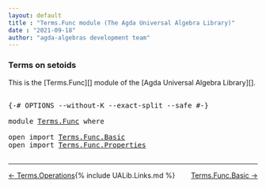 ```yaml
---
layout: default
title : "Terms.Func module (The Agda Universal Algebra Library)"
date : "2021-09-18"
author: "agda-algebras development team"
---
```


### <a id="terms-on-setoids">Terms on setoids</a>

This is the [Terms.Func][] module of the [Agda Universal Algebra Library][].

<pre class="Agda">

<a id="295" class="Symbol">{-#</a> <a id="299" class="Keyword">OPTIONS</a> <a id="307" class="Pragma">--without-K</a> <a id="319" class="Pragma">--exact-split</a> <a id="333" class="Pragma">--safe</a> <a id="340" class="Symbol">#-}</a>

<a id="345" class="Keyword">module</a> <a id="352" href="Terms.Func.html" class="Module">Terms.Func</a> <a id="363" class="Keyword">where</a>

<a id="370" class="Keyword">open</a> <a id="375" class="Keyword">import</a> <a id="382" href="Terms.Func.Basic.html" class="Module">Terms.Func.Basic</a>
<a id="399" class="Keyword">open</a> <a id="404" class="Keyword">import</a> <a id="411" href="Terms.Func.Properties.html" class="Module">Terms.Func.Properties</a>

</pre>

--------------------------------

<span style="float:left;">[← Terms.Operations](Terms.Operations.html)</span>
<span style="float:right;">[Terms.Func.Basic →](Terms.Func.Basic.html)</span>

{% include UALib.Links.md %}
